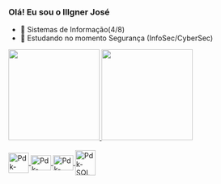 ### Olá! Eu sou o Illgner José

- 🔭 Sistemas de Informação(4/8)
- 🌱 Estudando no momento Segurança (InfoSec/CyberSec)

<div>
  <a href="https://github.com/Pdkkk">
  <img height="180em" src="https://github-readme-stats.vercel.app/api?username=Pdkkk&show_icons=true&theme=dark&include_all_commits=tru&count_private=true"/>
  <img height="180em" src="https://github-readme-stats.vercel.app/api/top-langs/?username=Pdkkk&layout=compact&langs_count=16&theme=dark"/>
</div>

<div style="display: inline_block"><br>
  <img align="center" alt="Pdk-Java" height="40" width="40" src="https://cdn.jsdelivr.net/gh/devicons/devicon/icons/java/java-original-wordmark.svg" />
  <img align="center" alt="Pdk-Python" height="30" width="40" src="https://cdn.jsdelivr.net/gh/devicons/devicon/icons/python/python-original.svg" />
  <img align="center" alt="Pdk-HTML" height="30" width="40" src="https://cdn.jsdelivr.net/gh/devicons/devicon/icons/html5/html5-original.svg" />
  <img align="center" alt="Pdk-SQL" height="50" width="40" src="https://cdn.jsdelivr.net/gh/devicons/devicon/icons/mysql/mysql-original-wordmark.svg" />
</div>

